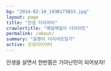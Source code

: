 ```yaml
---
bg: "2014-02-10_193B173B33.jpg"
layout: page
title: "진성 다이어터"
crawlertitle: "매일매일이 다이어트"
permalink: /about/
summary: "윤짱이 다이어트일기"
active: 진성다이어터
---
```


인생을 살면서 한번쯤은 기아난민이 되어보자!
